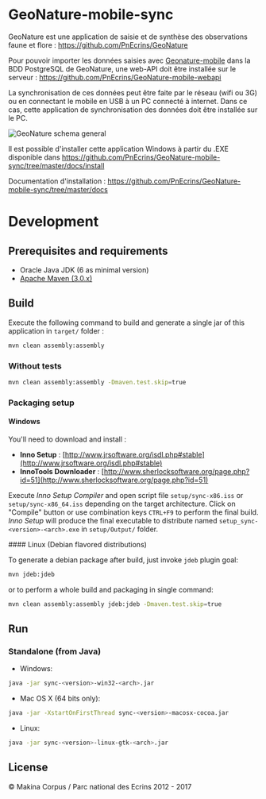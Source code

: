 # GeoNature-mobile-sync

GeoNature est une application de saisie et de synthèse des observations faune et flore : https://github.com/PnEcrins/GeoNature

Pour pouvoir importer les données saisies avec [Geonature-mobile](https://github.com/PnEcrins/GeoNature-mobile) dans la BDD PostgreSQL de GeoNature, une web-API doit être installée sur le serveur : https://github.com/PnEcrins/GeoNature-mobile-webapi

La synchronisation de ces données peut être faite par le réseau (wifi ou 3G) ou en connectant le mobile en USB à un PC connecté à internet. Dans ce cas, cette application de synchronisation des données doit être installée sur le PC.

![GeoNature schema general](https://github.com/PnEcrins/GeoNature/raw/master/docs/images/schema-geonature-environnement.jpg)

Il est possible d'installer cette application Windows à partir du .EXE disponible dans https://github.com/PnEcrins/GeoNature-mobile-sync/tree/master/docs/install

Documentation d'installation : https://github.com/PnEcrins/GeoNature-mobile-sync/tree/master/docs

# Development

## Prerequisites and requirements
* Oracle Java JDK (6 as minimal version)
* [Apache Maven (3.0.x)](http://maven.apache.org/download.cgi#Maven_3.0.5)

## Build
Execute the following command to build and generate a single jar of this application in ``target/`` folder :

```bash
mvn clean assembly:assembly
```

### Without tests

```bash
mvn clean assembly:assembly -Dmaven.test.skip=true
```

### Packaging setup

#### Windows

You'll need to download and install :

* **Inno Setup** : [http://www.jrsoftware.org/isdl.php#stable](http://www.jrsoftware.org/isdl.php#stable)
* **InnoTools Downloader** : [http://www.sherlocksoftware.org/page.php?id=51](http://www.sherlocksoftware.org/page.php?id=51)

Execute *Inno Setup Compiler* and open script file `setup/sync-x86.iss` or `setup/sync-x86_64.iss` depending on the target architecture.
Click on "Compile" button or use combination keys ``CTRL+F9`` to perform the final build.
*Inno Setup* will produce the final executable to distribute named `setup_sync-<version>-<arch>.exe` in `setup/Output/` folder.

#### Linux (Debian flavored distributions)

To generate a debian package after build, just invoke `jdeb` plugin goal:

```bash
mvn jdeb:jdeb
```

or to perform a whole build and packaging in single command: 

```bash
mvn clean assembly:assembly jdeb:jdeb -Dmaven.test.skip=true
```

## Run

### Standalone (from Java)

* Windows:

```bash
java -jar sync-<version>-win32-<arch>.jar
```

* Mac OS X (64 bits only):

```bash
java -jar -XstartOnFirstThread sync-<version>-macosx-cocoa.jar
```

* Linux:

```bash
java -jar sync-<version>-linux-gtk-<arch>.jar
```

## License

&copy; Makina Corpus / Parc national des Ecrins 2012 - 2017